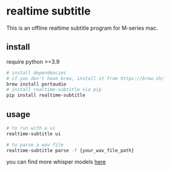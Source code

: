 # realtime subtitle

This is an offline realtime subtitle program for M-series mac.

## install

require python >=3.9

```bash
# install dependencies
# if you don't have brew, install it from https://brew.sh/
brew install portaudio
# install realtime-subtitle via pip
pip install realtime-subtitle
```

## usage

```bash
# to run with a ui
realtime-subtitle ui

# to parse a wav file
realtime-subtitle parse -f {your_wav_file_path}
```

you can find more whisper models [here](https://huggingface.co/collections/mlx-community/whisper-663256f9964fbb1177db93dc)
